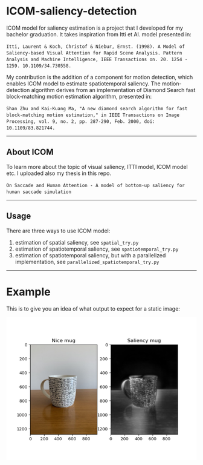 # ICOM-saliency-detection

ICOM model for saliency estimation is a project that I developed for my bachelor graduation.
It takes inspiration from Itti et Al. model presented in:

``Itti, Laurent & Koch, Christof & Niebur, Ernst. (1998). A Model of Saliency-based Visual Attention for Rapid Scene Analysis. Pattern Analysis and Machine Intelligence, IEEE Transactions on. 20. 1254 - 1259. 10.1109/34.730558.``

My contribution is the addition of a component for motion detection, which enables ICOM model to estimate spatiotemporal saliency.
The motion-detection algorithm derives from an implementation of Diamond Search fast block-matching motion estimation algorithm, presented in:

``Shan Zhu and Kai-Kuang Ma, "A new diamond search algorithm for fast block-matching motion estimation," in IEEE Transactions on Image Processing, vol. 9, no. 2, pp. 287-290, Feb. 2000, doi: 10.1109/83.821744.``
___
## About ICOM

To learn more about the topic of visual saliency, ITTI model, ICOM model etc. I uploaded also my thesis in this repo.

`On Saccade and Human Attention - A model of bottom-up saliency for human saccade simulation`

___
## Usage

There are three ways to use ICOM model:
1. estimation of spatial saliency, see `spatial_try.py`
1. estimation of spatiotemporal saliency, see `spatiotemporal_try.py`
1. estimation of spatiotemporal saliency, but with a parallelized implementation, see `parallelized_spatiotemporal_try.py`

___
# Example

This is to give you an idea of what output to expect for a static image:

![My mug and its saliency map](./examples/MUG_sm.png "My mug and its saliency map")